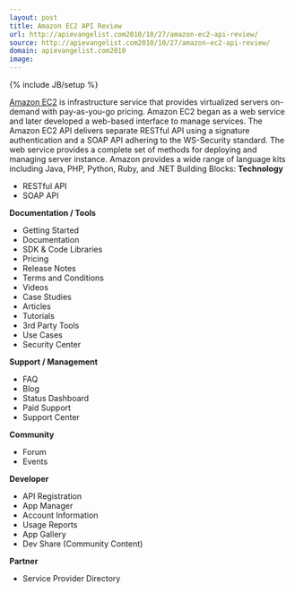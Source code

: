 ```yaml
---
layout: post
title: Amazon EC2 API Review
url: http://apievangelist.com2010/10/27/amazon-ec2-api-review/
source: http://apievangelist.com2010/10/27/amazon-ec2-api-review/
domain: apievangelist.com2010
image: 
---
```

{% include JB/setup %}
<a href="http://aws.amazon.com/ec2/" mce_href="http://aws.amazon.com/ec2/">Amazon EC2</a> is infrastructure service that provides virtualized servers on-demand with pay-as-you-go pricing.  Amazon EC2 began as a web service and later developed a web-based interface to manage services.
The Amazon EC2 API delivers separate RESTful API using a signature authentication and a SOAP API adhering to the WS-Security standard.  The web service provides a complete set of methods for deploying and managing server instance.  Amazon provides a wide range of language kits including Java, PHP, Python, Ruby, and .NET
Building Blocks:
<b>Technology</b>
<ul class="mainlist">
          
<li>RESTful API</li>
<li>SOAP API</li>
          </ul>
<b>Documentation / Tools</b>
<ul class="mainlist">
          
<li>Getting Started</li>
<li>Documentation</li>
<li>SDK &amp; Code Libraries</li>
<li>Pricing</li>
<li>Release Notes</li>
<li>Terms and Conditions</li>
<li>Videos</li>
<li>Case Studies</li>
<li>Articles</li>
<li>Tutorials</li>
<li>3rd Party Tools</li>
<li>Use Cases</li>
<li>Security Center</li>
           </ul>
<b>Support / Management</b>
<ul class="mainlist">
          
<li>FAQ</li>
<li>Blog</li>
<li>Status Dashboard</li>
<li>Paid Support</li>
<li>Support Center</li>
</ul>
<b>Community</b>
<ul class="mainlist">
          
<li>Forum</li>
<li>Events</li>
</ul>
<b>Developer</b>
<ul class="mainlist">
          
<li>API Registration</li>
<li>App Manager</li>
<li>Account Information</li>
<li>Usage Reports</li>
<li>App Gallery</li>
<li>Dev Share (Community Content)</li>
</ul><p></p>
<b>Partner</b>
<ul class="mainlist">
          
<li>Service Provider Directory</li>
</ul>
